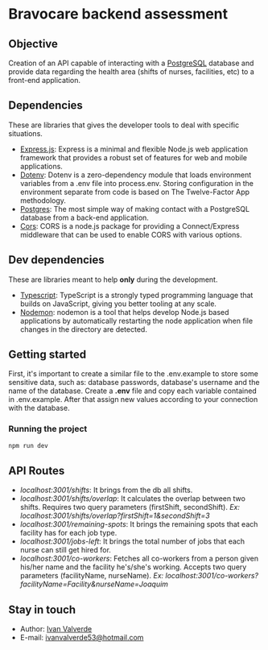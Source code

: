 # Bravocare backend assessment

## Objective
Creation of an API capable of interacting with a [PostgreSQL](https://www.postgresql.org/) database and provide data regarding the health area (shifts of nurses, facilities, etc) to a front-end application.

## Dependencies

These are libraries that gives the developer tools to deal with specific situations.

- [Express.js](https://expressjs.com/pt-br/): Express is a minimal and flexible Node.js web application framework that provides a robust set of features for web and mobile applications.
- [Dotenv](https://www.npmjs.com/package/dotenv): Dotenv is a zero-dependency module that loads environment variables from a .env file into process.env. Storing configuration in the environment separate from code is based on The Twelve-Factor App methodology.
- [Postgres](https://www.npmjs.com/package/postgres): The most simple way of making contact with a PostgreSQL database from a back-end application.
- [Cors](https://www.npmjs.com/package/cors): CORS is a node.js package for providing a Connect/Express middleware that can be used to enable CORS with various options.

## Dev dependencies

These are libraries meant to help **only** during the development.

- [Typescript](https://www.typescriptlang.org/): TypeScript is a strongly typed programming language that builds on JavaScript, giving you better tooling at any scale.
- [Nodemon](https://www.npmjs.com/package/nodemon): nodemon is a tool that helps develop Node.js based applications by automatically restarting the node application when file changes in the directory are detected.

## Getting started

First, it's important to create a similar file to the .env.example to store some sensitive data, such as: database passwords, database's username and the name of the database. Create a **.env** file and copy each variable contained in .env.example. After that assign new values according to your connection with the database.

### Running the project

```bash
npm run dev
```
## API Routes

- *localhost:3001/shifts*: It brings from the db all shifts.
- *localhost:3001/shifts/overlap*: It calculates the overlap between two shifts. Requires two query parameters (firstShift, secondShift). *Ex: localhost:3001/shifts/overlap?firstShift=1&secondShift=3*
- *localhost:3001/remaining-spots*: It brings the remaining spots that each facility has for each job type.
- *localhost:3001/jobs-left*: It brings the total number of jobs that each nurse can still get hired for.
- *localhost:3001/co-workers*: Fetches all co-workers from a person given his/her name and the facility he's/she's working. Accepts two query parameters (facilityName, nurseName). *Ex: localhost:3001/co-workers?facilityName=Facility&nurseName=Joaquim*

## Stay in touch

- Author: [Ivan Valverde](https://github.com/ivanvalverde)
- E-mail: ivanvalverde53@hotmail.com



